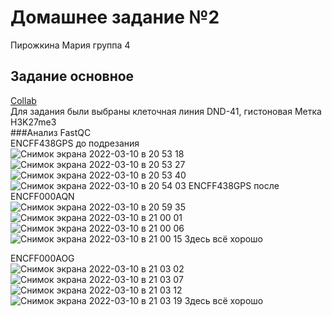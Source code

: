 # Домашнее задание №2
Пирожкина Мария группа 4

## Задание основное
[Collab](https://colab.research.google.com/drive/10IPYai5ftrE648XTtJP4mKO1mm-EvBOv?usp=sharing) <br>
Для задания были выбраны клеточная линия DND-41, гистоновая Метка H3K27me3 <br>
###Анализ FastQC <br>
ENCFF438GPS до подрезания<br>
![Снимок экрана 2022-03-10 в 20 53 18](https://user-images.githubusercontent.com/34075090/157725868-bb01ff23-4a09-4ebe-b822-224b60703f6b.png)
![Снимок экрана 2022-03-10 в 20 53 27](https://user-images.githubusercontent.com/34075090/157725867-1b07d47a-2de3-4f88-8853-a5c71bae2b9c.png)
![Снимок экрана 2022-03-10 в 20 53 40](https://user-images.githubusercontent.com/34075090/157725865-9293175c-bea5-4fbe-81f8-78a4bf41e7cd.png)
![Снимок экрана 2022-03-10 в 20 54 03](https://user-images.githubusercontent.com/34075090/157725857-e86b532a-8616-48fb-a9fa-227aae57a248.png)
ENCFF438GPS после <br>
ENCFF000AQN <br>
![Снимок экрана 2022-03-10 в 20 59 35](https://user-images.githubusercontent.com/34075090/157726149-f8c2e0d3-0110-4c1a-84e4-0008e5446689.png)
![Снимок экрана 2022-03-10 в 21 00 01](https://user-images.githubusercontent.com/34075090/157726139-bcb6e516-3be0-4735-8580-d0bb0203ca9a.png)
![Снимок экрана 2022-03-10 в 21 00 06](https://user-images.githubusercontent.com/34075090/157726144-1f70b353-8229-4978-a2f4-f3a31263d494.png)
![Снимок экрана 2022-03-10 в 21 00 15](https://user-images.githubusercontent.com/34075090/157726151-afd9c40f-2f63-4d01-b8dc-b8ba6678d959.png)
 Здесь всё хорошо <br>
 
ENCFF000AOG <br>
![Снимок экрана 2022-03-10 в 21 03 02](https://user-images.githubusercontent.com/34075090/157726742-a117e3fe-3bf7-4958-8eee-75f1ec316710.png)
![Снимок экрана 2022-03-10 в 21 03 07](https://user-images.githubusercontent.com/34075090/157726748-f48018de-0c62-464f-a1dd-92374813c302.png)
![Снимок экрана 2022-03-10 в 21 03 12](https://user-images.githubusercontent.com/34075090/157726749-359043ae-3e5b-4aa9-9f76-273f9b1d3fbb.png)
![Снимок экрана 2022-03-10 в 21 03 19](https://user-images.githubusercontent.com/34075090/157726751-88063826-3970-4edf-ae78-992c8d36e5c0.png)
Здесь всё хорошо <br>
